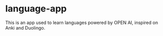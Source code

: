 # language-app
This is an app used to learn languages powered by OPEN AI, inspired on Anki and Duolingo.
